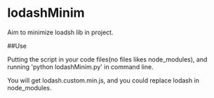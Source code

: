 # lodashMinim

Aim to minimize loadsh lib in project.

##Use

Putting the script in your code files(no files likes node_modules), and running 'python lodashMinim.py' in command line.

You will get lodash.custom.min.js, and you could replace lodash in node_modules.